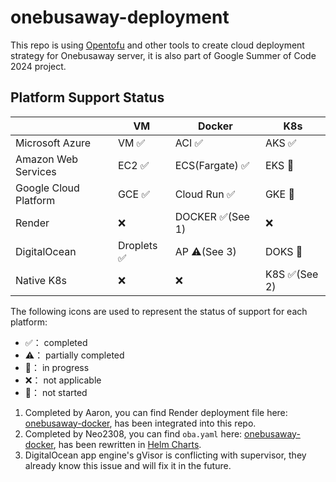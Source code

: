 # onebusaway-deployment
This repo is using [Opentofu](https://opentofu.org/) and other tools to create cloud deployment strategy for Onebusaway server, it is also part of Google Summer of Code 2024 project.

## Platform Support Status

|                       | VM         | Docker          | K8s          |
|-----------------------|------------|-----------------|--------------|
| Microsoft Azure       | VM ✅       | ACI ✅           | AKS ✅        |
| Amazon Web Services   | EC2 ✅      | ECS(Fargate) ✅  | EKS 🚧       |
| Google Cloud Platform | GCE ✅      | Cloud Run ✅     | GKE 🚧       |
| Render                | ❌          | DOCKER ✅(See 1) | ❌            |
| DigitalOcean          | Droplets ✅ | AP ⚠️(See 3)    | DOKS 🚧      |
| Native K8s            | ❌          | ❌               | K8S ✅(See 2) |

The following icons are used to represent the status of support for each platform:
- ✅： completed
- ⚠️： partially completed
- 🚧： in progress
- ❌： not applicable
- 🔲： not started

1. Completed by Aaron, you can find Render deployment file here:  [onebusaway-docker](https://github.com/OneBusAway/onebusaway-docker), has been integrated into this repo.
2. Completed by Neo2308, you can find `oba.yaml` here: [onebusaway-docker](https://github.com/OneBusAway/onebusaway-docker), has been rewritten in [Helm Charts](https://helm.sh/docs/topics/charts/).
3. DigitalOcean app engine's gVisor is conflicting with supervisor, they already know this issue and will fix it in the future.